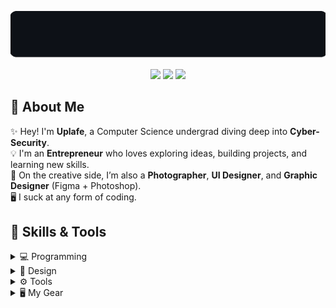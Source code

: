 <!-- Uplafe GitHub Profile README -->
<p align="center">
  <img src="welcome.gif" alt="Welcome GIF" width="800"/>
</p>

<p align="center">
  <img src="https://img.shields.io/badge/Computer%20Science-Cyber%20Security-blue?style=for-the-badge" />
  <img src="https://img.shields.io/badge/Entrepreneur-💸-brightgreen?style=for-the-badge" />
  <img src="https://img.shields.io/badge/Always%20Learning-🚀-orange?style=for-the-badge" />
</p>


## 🔹 About Me  

✨ Hey! I'm **Uplafe**, a Computer Science undergrad diving deep into **Cyber-Security**.  
💡 I'm an **Entrepreneur** who loves exploring ideas, building projects, and learning new skills.  
🎨 On the creative side, I’m also a **Photographer**, **UI Designer**, and **Graphic Designer** (Figma + Photoshop).  
🖥️ I suck at any form of coding.  

## 🚀 Skills & Tools  

<details>
  <summary>💻 Programming</summary>
  <br/>
  <p align="left">
    <img src="https://skillicons.dev/icons?i=html,python,java,c" />
  </p>
</details>

<details>
  <summary>🎨 Design</summary>
  <br/>
  <p align="left">
    <img src="https://skillicons.dev/icons?i=figma,ps,ai,blender" />
  </p>
</details>

<details>
  <summary>⚙️ Tools</summary>
  <br/>
  <p align="left">
    <img src="https://skillicons.dev/icons?i=git,github,arch,kali,windows,vscode" />
  </p>
</details>

<details>
  <summary>🖥️ My Gear</summary>
  <br/>
  <p align="left">
    <p>
      Processor	AMD Ryzen 7 7735HS with Radeon Graphics, 3201 Mhz, 8 Core(s), 16 Logical Processor(s)
      GPU: RTX 4060 8GB
      RAM: 40.0 GB
      Storage: 2 TB 
  </p>
</details>
